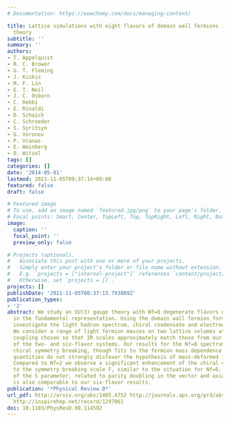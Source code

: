 ```yaml
---
# Documentation: https://wowchemy.com/docs/managing-content/

title: Lattice simulations with eight flavors of domain wall fermions in SU(3) gauge
  theory
subtitle: ''
summary: ''
authors:
- T. Appelquist
- R. C. Brower
- G. T. Fleming
- J. Kiskis
- M. F. Lin
- E. T. Neil
- J. C. Osborn
- C. Rebbi
- E. Rinaldi
- D. Schaich
- C. Schroeder
- S. Syritsyn
- G. Voronov
- P. Vranas
- E. Weinberg
- O. Witzel
tags: []
categories: []
date: '2014-05-01'
lastmod: 2021-11-05T09:37:14+09:00
featured: false
draft: false

# Featured image
# To use, add an image named `featured.jpg/png` to your page's folder.
# Focal points: Smart, Center, TopLeft, Top, TopRight, Left, Right, BottomLeft, Bottom, BottomRight.
image:
  caption: ''
  focal_point: ''
  preview_only: false

# Projects (optional).
#   Associate this post with one or more of your projects.
#   Simply enter your project's folder or file name without extension.
#   E.g. `projects = ["internal-project"]` references `content/project/deep-learning/index.md`.
#   Otherwise, set `projects = []`.
projects: []
publishDate: '2021-11-05T00:37:13.793889Z'
publication_types:
- '2'
abstract: We study an SU(3) gauge theory with Nf=8 degenerate flavors of light fermions
  in the fundamental representation. Using the domain wall fermion formulation, we
  investigate the light hadron spectrum, chiral condensate and electroweak S parameter.
  We consider a range of light fermion masses on two lattice volumes at a single gauge
  coupling chosen so that IR scales approximately match those from our previous studies
  of the two- and six-flavor systems. Our results for the Nf=8 spectrum suggest spontaneous
  chiral symmetry breaking, though fits to the fermion mass dependence of spectral
  quantities do not strongly disfavor the hypothesis of mass-deformed infrared conformality.
  Compared to Nf=2 we observe a significant enhancement of the chiral condensate relative
  to the symmetry breaking scale F, similar to the situation for Nf=6. The reduction
  of the S parameter, related to parity doubling in the vector and axial-vector channels,
  is also comparable to our six-flavor results.
publication: '*Physical Review D*'
url_pdf: http://arxiv.org/abs/1405.4752 http://journals.aps.org/prd/abstract/10.1103/PhysRevD.90.114502
  http://inspirehep.net/record/1297061
doi: 10.1103/PhysRevD.90.114502
---
```

